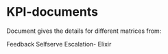 # KPI-documents
Document gives the details for different matrices from:

Feedback
Selfserve
Escalation- Elixir
